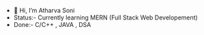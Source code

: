 - 👋 Hi, I’m Atharva Soni
- Status:- Currently learning MERN (Full Stack Web Developement)
- Done:- C/C++ , JAVA , DSA

<!---
Atharvasoni7/Atharvasoni7 is a ✨ special ✨ repository because its `README.md` (this file) appears on your GitHub profile.
You can click the Preview link to take a look at your changes.
--->
